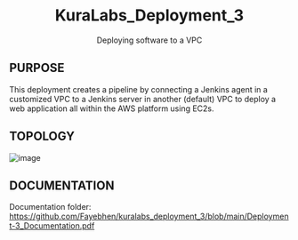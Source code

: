 <h1 align=center>KuraLabs_Deployment_3</h1>
<div align=center>Deploying software to a VPC</div> 
 

## PURPOSE
This deployment creates a pipeline by connecting a Jenkins agent in a customized VPC to a Jenkins server in another (default) VPC to deploy a web application all within the AWS platform using EC2s.



## TOPOLOGY
![image](https://user-images.githubusercontent.com/105315302/195988751-12e8ebdd-bdbc-4df4-84dd-bb95e16c8648.png)



## DOCUMENTATION
Documentation folder: https://github.com/Fayebhen/kuralabs_deployment_3/blob/main/Deployment-3_Documentation.pdf
